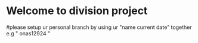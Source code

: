 # Welcome to division project
#please setup ur personal  branch by using ur "name current date" together e.g " onas12924 "
